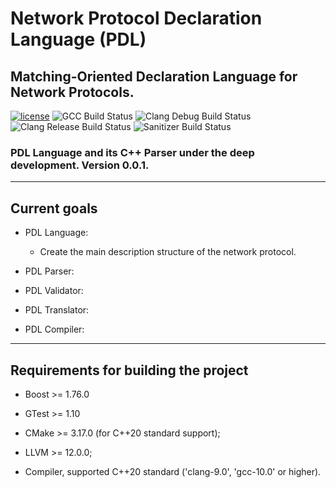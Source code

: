 # Network Protocol Declaration Language (PDL)
<h2><b>Matching-Oriented Declaration Language for Network Protocols.</b></h2>

[![license](https://img.shields.io/github/license/mashape/apistatus.svg)](https://github.com/Vitaliy-Grigoriev/PDL/blob/master/LICENSE)
![GCC Build Status](https://github.com/Vitaliy-Grigoriev/PDL/actions/workflows/gcc.yml/badge.svg?branch=master)
![Clang Debug Build Status](https://github.com/Vitaliy-Grigoriev/PDL/actions/workflows/clang_debug.yml/badge.svg?branch=master)
![Clang Release Build Status](https://github.com/Vitaliy-Grigoriev/PDL/actions/workflows/clang_release.yml/badge.svg?branch=master)
![Sanitizer Build Status](https://github.com/Vitaliy-Grigoriev/PDL/actions/workflows/sanitazer.yml/badge.svg?branch=master)

<h3><b>PDL Language and its C++ Parser under the deep development.</b> Version 0.0.1.</h3>

--------------
<h2><b>Current goals</b></h2>

* PDL Language:
  * Create the main description structure of the network protocol.

* PDL Parser:

* PDL Validator:

* PDL Translator:

* PDL Compiler:

--------------
<h2><b>Requirements for building the project</b></h2>

* Boost >= 1.76.0

* GTest >= 1.10

* CMake >= 3.17.0 (for C++20 standard support);

* LLVM >= 12.0.0;

* Compiler, supported C++20 standard ('clang-9.0', 'gcc-10.0' or higher).
